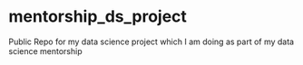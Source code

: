 # mentorship_ds_project
Public Repo for my data science project which I am doing as part of my data science mentorship

